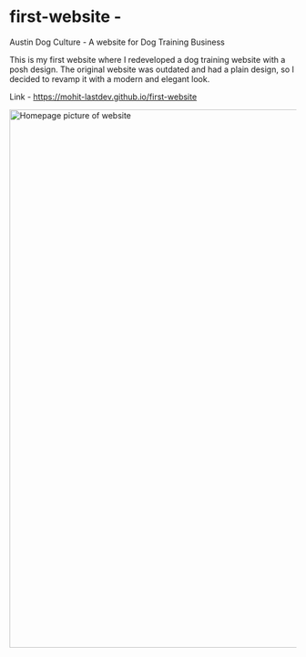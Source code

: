 # first-website -
Austin Dog Culture - A website for Dog Training Business

This is my first website where I redeveloped a dog training website with a posh design. 
The original website was outdated and had a plain design, so I decided to revamp it with a modern and elegant look.

Link - https://mohit-lastdev.github.io/first-website

<img width="945" alt="Homepage picture of website" src="https://github.com/mohit-lastdev/first-website/assets/128787057/9c2834f7-962c-4e36-af71-d39b942b60a3">
